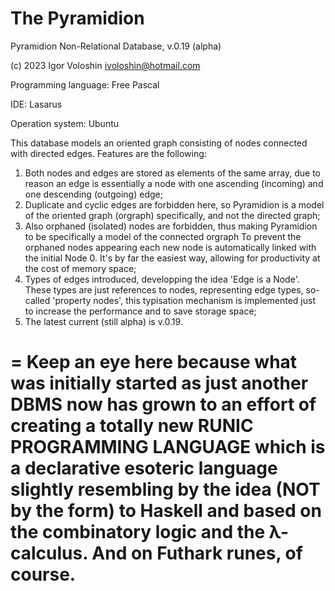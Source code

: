# The Pyramidion
Pyramidion Non-Relational Database, v.0.19 (alpha)

(c) 2023 Igor Voloshin ivoloshin@hotmail.com

Programming language: Free Pascal

IDE: Lasarus

Operation system: Ubuntu

This database models an oriented graph consisting of nodes connected with directed edges. Features are the following:
1. Both nodes and edges are stored as elements of the same array, due to reason an edge is essentially a node with one ascending (incoming) and one descending (outgoing) edge;
2. Duplicate and cyclic edges are forbidden here, so Pyramidion is a model of the oriented graph (orgraph) specifically, and not the directed graph;
3. Also orphaned (isolated) nodes are forbidden, thus making Pyramidion to be specifically a model of the connected orgraph To prevent the orphaned nodes appearing each new node is automatically linked with the initial Node 0. It's by far the easiest way, allowing for productivity at the cost of memory space;
4. Types of edges introduced, developping the idea 'Edge is a Node'. These types are just references to nodes, representing edge types, so-called 'property nodes', this typisation mechanism is implemented just to increase the performance and to save storage space;
5. The latest current (still alpha) is v.0.19.

=
Keep an eye here because what was initially started as just another DBMS now has grown to an effort of creating a totally new
RUNIC PROGRAMMING LANGUAGE
which is a declarative esoteric language slightly resembling by the idea (NOT by the form) to Haskell and based on the combinatory logic and the λ-calculus. And on Futhark runes, of course.
=
